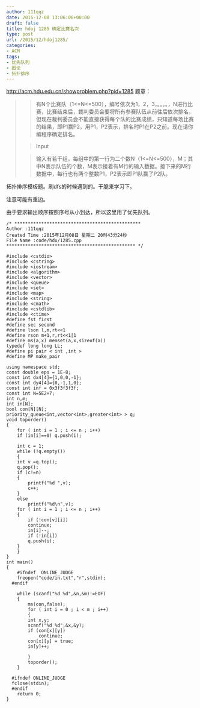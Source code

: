 ```yaml
---
author: 111qqz
date: 2015-12-08 13:06:06+00:00
draft: false
title: hdoj 1285 确定比赛名次
type: post
url: /2015/12/hdoj1285/
categories:
- ACM
tags:
- 优先队列
- 图论
- 拓扑排序
---
```


http://acm.hdu.edu.cn/showproblem.php?pid=1285
题意：


<blockquote>

> 
> 

> 
> 

> 
> 有N个比赛队（1<=N<=500），编号依次为1，2，3，。。。。，N进行比赛，比赛结束后，裁判委员会要将所有参赛队伍从前往后依次排名，但现在裁判委员会不能直接获得每个队的比赛成绩，只知道每场比赛的结果，即P1赢P2，用P1，P2表示，排名时P1在P2之前。现在请你编程序确定排名。
> 
> 

> 
> 

> 
> 

> 
> 

> 
> Input
> 
> 


> 
> 

> 
> 输入有若干组，每组中的第一行为二个数N（1<=N<=500），M；其中N表示队伍的个数，M表示接着有M行的输入数据。接下来的M行数据中，每行也有两个整数P1，P2表示即P1队赢了P2队。
> 
> 

> 
> 

> 
> </blockquote>










拓扑排序模板题。刷dfs的时候遇到的。干脆来学习下。




注意可能有重边。




由于要求输出顺序按照序号从小到达，所以这里用了优先队列。















    
    /* ***********************************************
    Author :111qqz
    Created Time :2015年12月08日 星期二 20时43分24秒
    File Name :code/hdu/1285.cpp
    ************************************************ */
    
    #include <cstdio>
    #include <cstring>
    #include <iostream>
    #include <algorithm>
    #include <vector>
    #include <queue>
    #include <set>
    #include <map>
    #include <string>
    #include <cmath>
    #include <cstdlib>
    #include <ctime>
    #define fst first
    #define sec second
    #define lson l,m,rt<<1
    #define rson m+1,r,rt<<1|1
    #define ms(a,x) memset(a,x,sizeof(a))
    typedef long long LL;
    #define pi pair < int ,int >
    #define MP make_pair
    
    using namespace std;
    const double eps = 1E-8;
    const int dx4[4]={1,0,0,-1};
    const int dy4[4]={0,-1,1,0};
    const int inf = 0x3f3f3f3f;
    const int N=5E2+7;
    int n,m;
    int in[N];
    bool con[N][N];
    priority_queue<int,vector<int>,greater<int> > q;
    void toporder()
    {
        for ( int i = 1 ; i <= n ; i++)
    	if (in[i]==0) q.push(i);
        
        int c = 1;
        while (!q.empty())
        {
    	int v =q.top();
    	q.pop();
    	if (c!=n)
    	{
    	    printf("%d ",v);
    	    c++;
    	}
    	else
    	    printf("%d\n",v);
    	for ( int i = 1 ; i <= n ; i++)
    	{
    	    if (!con[v][i])
    		continue;
    	    in[i]--;
    	    if (!in[i])
    		q.push(i);
    	}
        }
    }
    int main()
    {
    	#ifndef  ONLINE_JUDGE 
    	freopen("code/in.txt","r",stdin);
      #endif
    
    	while (scanf("%d %d",&n,&m)!=EOF)
    	{
    	    ms(con,false);
    	    for ( int i = 0 ; i < m ; i++)
    	    {
    		int x,y;
    		scanf("%d %d",&x,&y);
    		if (con[x][y])
    		    continue;
    		con[x][y] = true;
    		in[y]++;
    
    	    }
    	    toporder();
    	}
    
      #ifndef ONLINE_JUDGE  
      fclose(stdin);
      #endif
        return 0;
    }
    
